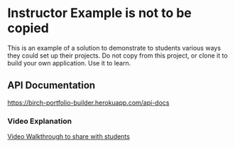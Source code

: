# Instructor Example is not to be copied

This is an example of a solution to demonstrate to students various ways they could set up their projects. Do not copy from this project, or clone it to build your own application. Use it to learn.

## API Documentation

https://birch-portfolio-builder.herokuapp.com/api-docs

### Video Explanation

[Video Walkthrough to share with students](https://youtu.be/AIi1gZOsRmY)
